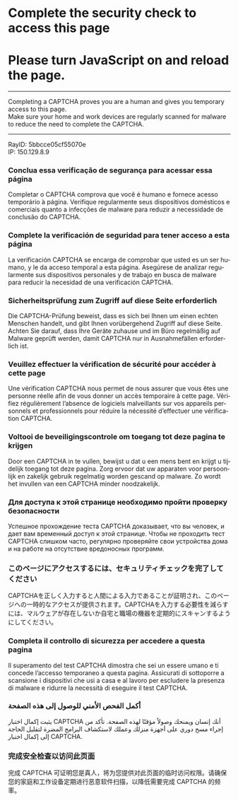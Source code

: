 # Complete the security check to access this page

<div class="err__container l-padded-bottom">

<div class="l-top-padded err__details-content">

# Please turn JavaScript on and reload the page.

<div id="no-cookie-warning" data-translate="turn_on_cookies" style="display:none">

# Please enable Cookies.

</div>

<div id="trk_captcha_js" style="background-image:url(&#39;/cdn-cgi/images/trace/captcha/nojs/h/transparent.gif?ray=5bbcce05cf55070e&#39;)">

</div>

-----

</div>

Completing a CAPTCHA proves you are a human and gives you temporary
access to this page.  
Make sure your home and work devices are regularly scanned for malware
to reduce the need to complete the CAPTCHA.

-----

RayID: 5bbcce05cf55070e  
IP: 150.129.8.9

</div>

<div class="l-v-padded">

<div class="err__additional-translation" lang="pt-br">

### Conclua essa verificação de segurança para acessar essa página

Completar o CAPTCHA comprova que você é humano e fornece acesso
temporário à página. Verifique regularmente seus dispositivos
domésticos e comerciais quanto a infecções de malware para reduzir a
necessidade de conclusão do
CAPTCHA.

</div>

</div>

<div class="l-v-padded">

<div class="err__additional-translation" lang="es-419">

### Complete la verificación de seguridad para tener acceso a esta página

La verificación CAPTCHA se encarga de comprobar que usted es un ser
humano, y le da acceso temporal a esta página. Asegúrese de analizar
regularmente sus dispositivos personales y de trabajo en busca de
malware para reducir la necesidad de una verificación CAPTCHA.

</div>

</div>

<div class="l-v-padded">

<div class="err__additional-translation" lang="de">

### Sicherheitsprüfung zum Zugriff auf diese Seite erforderlich

Die CAPTCHA-Prüfung beweist, dass es sich bei Ihnen um einen echten
Menschen handelt, und gibt Ihnen vorübergehend Zugriff auf diese Seite.
Achten Sie darauf, dass Ihre Geräte zuhause und im Büro regelmäßig auf
Malware geprüft werden, damit CAPTCHA nur in Ausnahmefällen erforderlich
ist.

</div>

</div>

<div class="l-v-padded">

<div class="err__additional-translation" lang="fr">

### Veuillez effectuer la vérification de sécurité pour accéder à cette page

Une vérification CAPTCHA nous permet de nous assurer que vous êtes une
personne réelle afin de vous donner un accès temporaire à cette page.
Vérifiez régulièrement l’absence de logiciels malveillants sur vos
appareils personnels et professionnels pour réduire la nécessité
d’effectuer une vérification
CAPTCHA.

</div>

</div>

<div class="l-v-padded">

<div class="err__additional-translation" lang="nl">

### Voltooi de beveiligingscontrole om toegang tot deze pagina te krijgen

Door een CAPTCHA in te vullen, bewijst u dat u een mens bent en krijgt u
tijdelijk toegang tot deze pagina. Zorg ervoor dat uw apparaten voor
persoonlijk en zakelijk gebruik regelmatig worden gescand op malware. Zo
wordt het invullen van een CAPTCHA minder noodzakelijk.

</div>

</div>

<div class="l-v-padded">

<div class="err__additional-translation" lang="ru">

### Для доступа к этой странице необходимо пройти проверку безопасности

Успешное прохождение теста CAPTCHA доказывает, что вы человек, и дает
вам временный доступ к этой странице. Чтобы не проходить тест CAPTCHA
слишком часто, регулярно проверяйте свои устройства дома и на работе на
отсутствие вредоносных
программ.

</div>

</div>

<div class="l-v-padded">

<div class="err__additional-translation" lang="ja">

### このページにアクセスするには、セキュリティチェックを完了してください

CAPTCHAを正しく入力すると人間による入力であることが証明され、このページへの一時的なアクセスが提供されます。CAPTCHAを入力する必要性を減らすには、マルウェアが存在しないか自宅と職場の機器を定期的にスキャンするようにしてください。

</div>

</div>

<div class="l-v-padded">

<div class="err__additional-translation" lang="it">

### Completa il controllo di sicurezza per accedere a questa pagina

Il superamento del test CAPTCHA dimostra che sei un essere umano e ti
concede l’accesso temporaneo a questa pagina. Assicurati di sottoporre a
scansione i dispositivi che usi a casa e al lavoro per escludere la
presenza di malware e ridurre la necessità di eseguire il test CAPTCHA.

</div>

</div>

<div class="l-v-padded">

<div class="err__additional-translation" lang="ar">

### أكمل الفحص الأمني للوصول إلى هذه الصفحة

يثبت إكمال اختبار CAPTCHA أنك إنسان ويمنحك وصولاً مؤقتًا لهذه الصفحة.
تأكد من إجراء مسح دوري على أجهزة منزلك وعملك لاستكشاف البرامج المضرة
لتقليل الحاجة إلى إكمال اختبار CAPTCHA.

</div>

</div>

<div class="l-v-padded">

<div class="err__additional-translation" lang="zh-cn">

### 完成安全检查以访问此页面

完成 CAPTCHA 可证明您是真人，将为您提供对此页面的临时访问权限。请确保您的家庭和工作设备定期进行恶意软件扫描，以降低需要完成
CAPTCHA 的频率。

</div>

</div>
